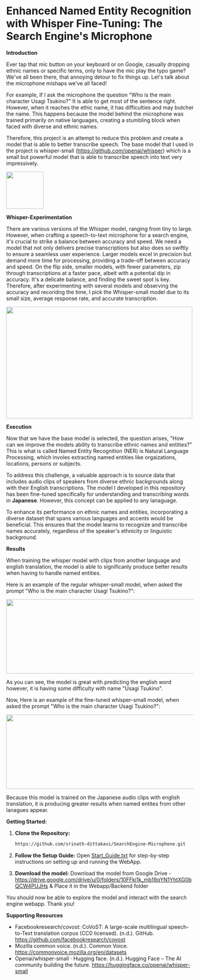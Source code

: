 # Enhanced Named Entity Recognition with Whisper Fine-Tuning: The Search Engine's Microphone

**Introduction**

Ever tap that mic button on your keyboard or on Google, casually dropping ethnic names or specific terms, only to have the mic play the typo game? We've all been there, that annoying detour to fix things up. Let's talk about the microphone mishaps we've all faced!

For example, If I ask the microphone the question "Who is the main character Usagi Tsukino?" It is able to get most of the sentence right. However, when it reaches the ethic name, it has difficulties and may butcher the name. This happens because the model behind the microphone was trained primarily on native languages, creating a stumbling block when faced with diverse and ethnic names.

Therefore, this project is an attempt to reduce this problem and create a model that is able to better transcribe speech. The base model that I used in the project is whisper-small (https://github.com/openai/whisper) which is a small but powerful model that is able to transcribe speech into text very impressively.

<img src="https://github.com/srinath-dittakavi/SearchEngine-Microphone/assets/142838954/3507d005-4877-44e9-8e35-b40abffb24f6" width="100" height="100">

<!-- Add a blank line above each header -->

**Whisper-Experimentation**

There are various versions of the Whisper model, ranging from tiny to large. However, when crafting a speech-to-text microphone for a search engine, it's crucial to strike a balance between accuracy and speed. We need a model that not only delivers precise transcriptions but also does so swiftly to ensure a seamless user experience. Larger models excel in precision but demand more time for processing, providing a trade-off between accuracy and speed. On the flip side, smaller models, with fewer parameters, zip through transcriptions at a faster pace, albeit with a potential dip in accuracy. It's a delicate balance, and finding the sweet spot is key. Therefore, after experimenting with several models and observing the accuracy and recoridng the time, I pick the Whisper-small model due to its small size, average response rate, and accurate transcription.

<img src="https://www.assemblyai.com/blog/content/images/2022/09/Whisper-Inference-Time--CPU-.png" width="500" height="300">


**Execution**

Now that we have the base model is selected, the question arises, "How can we improve the models ability to transcribe ethnic names and entities?" This is what is called Named Entity Recognition (NER) is Natural Language Processing, which involes extracting named entities like orgaizations, locations, persons or subjects.

To address this challenge, a valuable approach is to source data that includes audio clips of speakers from diverse ethnic backgrounds along with their English transcriptions. The model I developed in this repository has been fine-tuned specifically for understanding and transcribing words in **Japanese**. However, this concept can be applied to any lanaguage.

To enhance its performance on ethnic names and entities, incorporating a diverse dataset that spans various languages and accents would be beneficial. This ensures that the model learns to recognize and transcribe names accurately, regardless of the speaker's ethnicity or linguistic background.

**Results**

When training the whisper model with clips from another language and english translation, the model is able to significanly produce better results when having to handle named entities.

Here is an example of the regular whisper-small model, when asked the prompt "Who is the main character Usagi Tsukino?":

<img src="https://github.com/srinath-dittakavi/SearchEngine-Microphone/assets/142838954/07ead148-10df-477e-9048-6b79ebc87f40" width="600" height="200">

As you can see, the model is great with predicting the english word however, it is having some difficulty with name "Usagi Tsukino".

Now, Here is an example of the fine-tuned whisper-small model, when asked the prompt "Who is the main character Usagi Tsukino?":

<img src="https://github.com/srinath-dittakavi/SearchEngine-Microphone/assets/142838954/6dfd0a25-7af8-4295-ba46-3101b90ce082" width="600" height="200">

Because this model is trained on the Japanese audio clips with english translation, it is producing greater results when named entites from other lanagues appear.

**Getting Started:**

1. **Clone the Repository:**
    ```bash
    https://github.com/srinath-dittakavi/SearchEngine-Microphone.git
    ```

2. **Follow the Setup Guide:**
    Open [Start_Guide.txt](link/to/Start_Guide.txt) for step-by-step instructions on setting up and running the WebApp.


2. **Download the model:**
   Download the model from Google Drive - https://drive.google.com/drive/u/0/folders/10FFki1k_mb19qYN1YhtXG0bQCW4PUJHs
   & Place it in the Webapp/Backend folder

You should now be able to explore the model and interact with the search engine webapp. Thank you!


**Supporting Resources**
-  Facebookresearch/covost: CoVoST: A large-scale multilingual speech-to-Text translation corpus (CC0 licensed). (n.d.). GitHub. https://github.com/facebookresearch/covost
- Mozilla common voice. (n.d.). Common Voice. https://commonvoice.mozilla.org/en/datasets
-  Openai/whisper-small · Hugging face. (n.d.). Hugging Face – The AI community building the future. https://huggingface.co/openai/whisper-small

